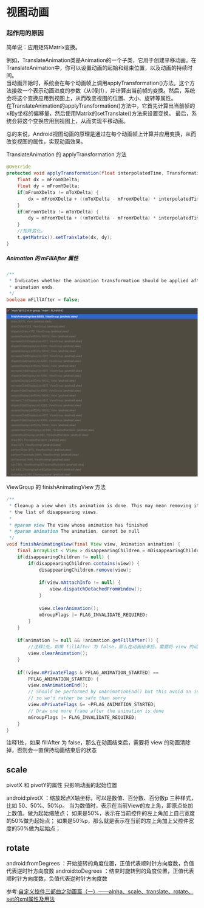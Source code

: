 
# 视图动画

### 起作用的原因

简单说：应用矩阵Matrix变换。

例如，TranslateAnimation类是Animation的一个子类，它用于创建平移动画。在TranslateAnimation中，你可以设置动画的起始和结束位置，以及动画的持续时间。  
当动画开始时，系统会在每个动画帧上调用applyTransformation()方法。这个方法接收一个表示动画进度的参数（从0到1），并计算出当前帧的变换。然后，系统会将这个变换应用到视图上，从而改变视图的位置、大小、旋转等属性。  
在TranslateAnimation的applyTransformation()方法中，它首先计算出当前帧的x和y坐标的偏移量，然后使用Matrix的setTranslate()方法来设置变换。
最后，系统会将这个变换应用到视图上，从而实现平移动画。  

总的来说，Android视图动画的原理是通过在每个动画帧上计算并应用变换，从而改变视图的属性，实现动画效果。

TranslateAnimation 的 applyTransformation 方法

```java
@Override
protected void applyTransformation(float interpolatedTime, Transformation t) {
    float dx = mFromXDelta;
    float dy = mFromYDelta;
    if(mFromXDelta != mToXDelta) {
        dx = mFromXDelta + ((mToXDelta - mFromXDelta) * interpolatedTime);
    }
    if(mFromYDelta != mToYDelta) {
        dy = mFromYDelta + ((mToYDelta - mFromYDelta) * interpolatedTime);
    }
    //矩阵变化。
    t.getMatrix().setTranslate(dx, dy);
}
```

##### Animation 的 mFillAfter 属性

```java
/**
 * Indicates whether the animation transformation should be applied after the
 * animation ends.
 */
boolean mFillAfter = false;
```
![动画结束后用到fillAfter的地方的调用栈.png](%E5%8A%A8%E7%94%BB%E7%BB%93%E6%9D%9F%E5%90%8E%E7%94%A8%E5%88%B0fillAfter%E7%9A%84%E5%9C%B0%E6%96%B9%E7%9A%84%E8%B0%83%E7%94%A8%E6%A0%88.png)

ViewGroup 的 finishAnimatingView 方法
```java
/**
 * Cleanup a view when its animation is done. This may mean removing it from
 * the list of disappearing views.
 *
 * @param view The view whose animation has finished
 * @param animation The animation, cannot be null
 */
void finishAnimatingView(final View view, Animation animation) {
    final ArrayList < View > disappearingChildren = mDisappearingChildren;
    if(disappearingChildren != null) {
        if(disappearingChildren.contains(view)) {
            disappearingChildren.remove(view);

            if(view.mAttachInfo != null) {
                view.dispatchDetachedFromWindow();
            }

            view.clearAnimation();
            mGroupFlags |= FLAG_INVALIDATE_REQUIRED;
        }
    }

    if(animation != null && !animation.getFillAfter()) {
        //注释1处，如果 fillAfter 为 false，那么在动画结束后，需要将 view 的动画清除掉，否则会一直保持动画的状态
        view.clearAnimation();
    }

    if((view.mPrivateFlags & PFLAG_ANIMATION_STARTED) ==
        PFLAG_ANIMATION_STARTED) {
        view.onAnimationEnd();
        // Should be performed by onAnimationEnd() but this avoid an infinite loop,
        // so we'd rather be safe than sorry
        view.mPrivateFlags &= ~PFLAG_ANIMATION_STARTED;
        // Draw one more frame after the animation is done
        mGroupFlags |= FLAG_INVALIDATE_REQUIRED;
    }
}
```

注释1处，如果 fillAfter 为 false，那么在动画结束后，需要将 view 的动画清除掉，否则会一直保持动画结束后的状态


## scale 


pivotX 和 pivotY的属性 只影响动画的起始位置

android:pivotX ：缩放起点X轴坐标，可以是数值、百分数、百分数p 三种样式，比如 50、50%、50%p。
当为数值时，表示在当前View的左上角，即原点处加上数值。做为起始缩放点；
如果是50%，表示在当前控件的左上角加上自己宽度的50%做为起始点；
如果是50%p，那么就是表示在当前的左上角加上父控件宽度的50%做为起始点；

## rotate

android:fromDegrees ：开始旋转的角度位置，正值代表顺时针方向度数，负值代表逆时针方向度数
android:toDegrees ：结束时旋转到的角度位置，正值代表顺时针方向度数，负值代表逆时针方向度数



参考:[自定义控件三部曲之动画篇（一）——alpha、scale、translate、rotate、set的xml属性及用法](https://blog.csdn.net/harvic880925/article/details/39996643)
